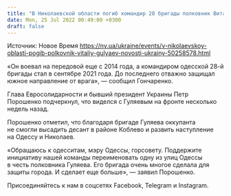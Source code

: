 ```yaml
---
title: "В Николаевской области погиб командир 28 бригады полковник Виталий Гуляев"
date: Mon, 25 Jul 2022 00:49:00 +0300
draft: false
---
```

Источник: Новое Время https://nv.ua/ukraine/events/v-nikolaevskoy-oblasti-pogib-polkovnik-vitaliy-gulyaev-novosti-ukrainy-50258578.html


«Он воевал на передовой еще с 2014 года, а командиром одесской 28-й бригады стал в сентябре 2021 года. До последнего отважно защищал южное направление от врага», — сообщил Гончаренко.

Глава Евросолидарности и бывший президент Украины Петр Порошенко подчеркнул, что виделся с Гуляевым на фронте несколько недель назад.

Порошенко отметил, что благодаря бригаде Гуляева оккупанта не смогли высадить десант в районе Коблево и развить наступление на Одессу и Николаев.

«Обращаюсь к одесситам, мэру Одессы, горсовету. Поддержите инициативу нашей команды переименовать одну из улиц Одессы в честь полковника Гуляева. Его бригада очень многое сделала для защиты города. И сделает еще больше», — заявил Порошенко.

Присоединяйтесь к нам в соцсетях Facebook, Telegram и Instagram.
